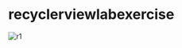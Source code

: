 # recyclerviewlabexercise
![r1](https://user-images.githubusercontent.com/41037921/113739199-460d7700-971f-11eb-9f5e-a3f96de452d8.gif)
